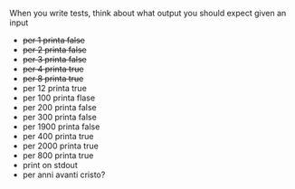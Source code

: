 When you write tests, think about what output you should expect given an input


 - ~~per 1 printa false~~ 
 - ~~per 2 printa false~~ 
 - ~~per 3 printa false~~
 - ~~per 4 printa true~~
 - ~~per 8 printa true~~
 - per 12 printa true
 - per 100 printa flase
 - per 200 printa false
 - per 300 printa false
 - per 1900 printa false
 - per 400 printa true
 - per 2000 printa true
 - per 800 printa true
 - print on stdout
 - per anni avanti cristo? 
